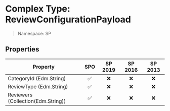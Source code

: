 # Complex Type: ReviewConfigurationPayload

> Namespace: SP

## Properties

Property | SPO | SP 2019 | SP 2016 | SP 2013
----------|:---:|:-------:|:-------:|:-------:
CategoryId (Edm.String) | ✅ | ❌ | ❌ | ❌
ReviewType (Edm.String) | ✅ | ❌ | ❌ | ❌
Reviewers (Collection(Edm.String)) | ✅ | ❌ | ❌ | ❌